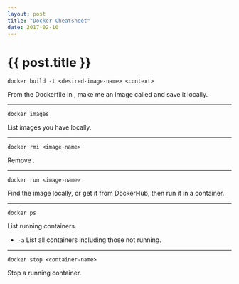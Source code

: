 ```yaml
---
layout: post
title: "Docker Cheatsheet"
date: 2017-02-10
---
```


# {{ post.title }}

`docker build -t <desired-image-name> <context>`

From the Dockerfile in <context>, make me an image called <desired-image-name> and save it locally.

---

`docker images` 

List images you have locally.

---

`docker rmi <image-name>`

Remove <image-name>.

---

`docker run <image-name>` 

Find the image locally, or get it from DockerHub, then run it in a container.

---

`docker ps`

List running containers.

* `-a` List all containers including those not running.

---

`docker stop <container-name>`

Stop a running container.

